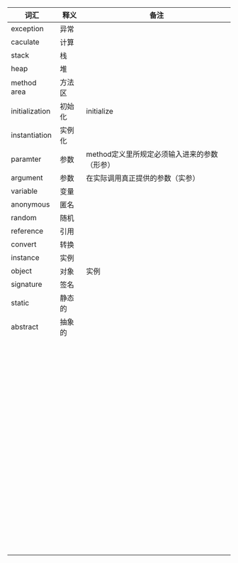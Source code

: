 | 词汇           | 释义   | 备注                                         |
| -------------- | ------ | -------------------------------------------- |
| exception      | 异常   |                                              |
| caculate       | 计算   |                                              |
| stack          | 栈     |                                              |
| heap           | 堆     |                                              |
| method area    | 方法区 |                                              |
| initialization | 初始化 | initialize                                   |
| instantiation  | 实例化 |                                              |
| paramter       | 参数   | method定义里所规定必须输入进来的参数（形参） |
| argument       | 参数   | 在实际调用真正提供的参数（实参）             |
| variable       | 变量   |                                              |
| anonymous      | 匿名   |                                              |
| random         | 随机   |                                              |
| reference      | 引用   |                                              |
| convert        | 转换   |                                              |
| instance       | 实例   |                                              |
| object         | 对象   | 实例                                         |
| signature      | 签名   |                                              |
| static         | 静态的 |                                              |
| abstract       | 抽象的 |                                              |
|                |        |                                              |
|                |        |                                              |
|                |        |                                              |
|                |        |                                              |
|                |        |                                              |
|                |        |                                              |
|                |        |                                              |
|                |        |                                              |
|                |        |                                              |
|                |        |                                              |
|                |        |                                              |
|                |        |                                              |
|                |        |                                              |
|                |        |                                              |
|                |        |                                              |
|                |        |                                              |
|                |        |                                              |
|                |        |                                              |
|                |        |                                              |
|                |        |                                              |
|                |        |                                              |
|                |        |                                              |
|                |        |                                              |
|                |        |                                              |
|                |        |                                              |
|                |        |                                              |
|                |        |                                              |
|                |        |                                              |
|                |        |                                              |
|                |        |                                              |
|                |        |                                              |
|                |        |                                              |
|                |        |                                              |
|                |        |                                              |
|                |        |                                              |
|                |        |                                              |
|                |        |                                              |
|                |        |                                              |
|                |        |                                              |
|                |        |                                              |
|                |        |                                              |
|                |        |                                              |
|                |        |                                              |
|                |        |                                              |
|                |        |                                              |
|                |        |                                              |
|                |        |                                              |
|                |        |                                              |
|                |        |                                              |
|                |        |                                              |
|                |        |                                              |
|                |        |                                              |
|                |        |                                              |
|                |        |                                              |
|                |        |                                              |
|                |        |                                              |
|                |        |                                              |
|                |        |                                              |
|                |        |                                              |
|                |        |                                              |
|                |        |                                              |
|                |        |                                              |
|                |        |                                              |
|                |        |                                              |
|                |        |                                              |
|                |        |                                              |
|                |        |                                              |
|                |        |                                              |
|                |        |                                              |
|                |        |                                              |
|                |        |                                              |
|                |        |                                              |
|                |        |                                              |
|                |        |                                              |
|                |        |                                              |
|                |        |                                              |
|                |        |                                              |
|                |        |                                              |
|                |        |                                              |
|                |        |                                              |
|                |        |                                              |

